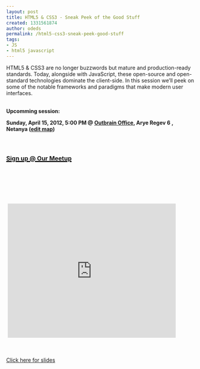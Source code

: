 ```yaml
---
layout: post
title: HTML5 & CSS3 - Sneak Peek of the Good Stuff
created: 1331561874
author: odeds
permalink: /html5-css3-sneak-peek-good-stuff
tags:
- JS
- html5 javascript
---
```

<div>HTML5 &amp; CSS3 are no longer buzzwords but mature and  production-ready standards. Today, alongside with JavaScript, these  open-source and open-standard technologies dominate the client-side. In  this session we&rsquo;ll peek on some of the notable frameworks and paradigms  that make modern user interfaces.</div>
<div>&nbsp;</div>
<div>
<div class="clearfix event-stack-display" id="event-when-display"><time itemprop="startDate" datetime="2012-04-15T17:00:00+03:00">
<p class="headline"><strong>Upcomming session: <br />
</strong></p>
<p class="event-where-address subtext" itemprop="address" itemscope="" itemtype="http://schema.org/PostalAddress"><strong>Sunday, April 15, 2012, 5:00 PM @ </strong><a href="http://maps.google.com/maps?q=Arye+Regev+6+%2C+Netanya" target="_blank" title=""><strong>Outbrain Office</strong></a><strong>, Arye Regev 6 , <span>Netanya</span>  <span class="set-meeting-location" data-lat="32.346199" data-lon="34.861500">(</span></strong><span class="set-meeting-location" data-lat="32.346199" data-lon="34.861500"><a href="http://www.meetup.com/Tikal-TCE/events/57231192/"><strong>edit map</strong></a></span><strong><span class="set-meeting-location" data-lat="32.346199" data-lon="34.861500">)</span></strong></p>
<p class="event-where-address subtext" itemprop="address" itemscope="" itemtype="http://schema.org/PostalAddress">&nbsp;</p>
<h2><a target="_blank" href="http://www.meetup.com/Tikal-TCE/events/57231192/"><span style="font-size: medium;"><u>Sign up @ Our Meetup</u></span></a></h2>
<p class="event-where-address subtext" itemprop="address" itemscope="" itemtype="http://schema.org/PostalAddress">&nbsp;</p>
<p class="event-where-address subtext" itemprop="address" itemscope="" itemtype="http://schema.org/PostalAddress">&nbsp;</p>
</time></div>
</div>
<div>&nbsp;</div>
<p>&nbsp;<iframe width="450" height="359" frameborder="0" allowfullscreen="" src="http://blip.tv/play/grVLgu%2B3NwA.html?p=1"></iframe><embed style="display: none;" src="http://a.blip.tv/api.swf#grVLgu+3NwA" type="application/x-shockwave-flash"></embed></p>
<div>
<div>&nbsp;</div>
<div>&nbsp;</div>
<div><a href="http://tinyurl.com/sagir">Click here for slides</a></div>
<div>&nbsp;</div>
<div>&nbsp;</div>
</div>
<p>&nbsp;</p>

